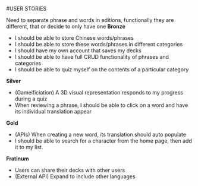#USER STORIES

Need to separate phrase and words in editions, functionally they are different, that or decide to only have one
**Bronze**
* I should be able to store Chinese words/phrases
* I should be able to store these words/phrases in different categories
* I should have my own account that saves my decks
* I should be able to have full CRUD functionality of phrases and categories
* I should be able to quiz myself on the contents of a particular category

**Silver**
* (Gameificiation) A 3D visual representation responds to my progress during a quiz
*  When reviewing a phrase, I should be able to click on a word and have its individual translation appear

**Gold**
* (APIs) When creating a new word, its translation should auto populate
* I should be able to search for a character from the home page, then add it to my list.

**Fratinum**
* Users can share their decks with other users
* (External API) Expand to include other languages
